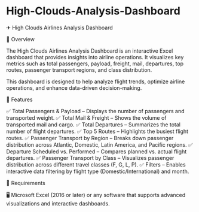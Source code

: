 # High-Clouds-Analysis-Dashboard

✈ High Clouds Airlines Analysis Dashboard


📌 Overview

The High Clouds Airlines Analysis Dashboard is an interactive Excel dashboard that provides insights into airline operations. It visualizes key metrics such as total passengers, payload, freight, mail, departures, top routes, passenger transport regions, and class distribution.

This dashboard is designed to help analyze flight trends, optimize airline operations, and enhance data-driven decision-making.


🚀 Features

✅ Total Passengers & Payload – Displays the number of passengers and transported weight.
✅ Total Mail & Freight – Shows the volume of transported mail and cargo.
✅ Total Departures – Summarizes the total number of flight departures.
✅ Top 5 Routes – Highlights the busiest flight routes.
✅ Passenger Transport by Region – Breaks down passenger distribution across Atlantic, Domestic, Latin America, and Pacific regions.
✅ Departure Scheduled vs. Performed – Compares planned vs. actual flight departures.
✅ Passenger Transport by Class – Visualizes passenger distribution across different travel classes (F, G, L, P).
✅ Filters – Enables interactive data filtering by flight type (Domestic/International) and month.


🔧 Requirements

🖥 Microsoft Excel (2016 or later) or any software that supports advanced visualizations and interactive dashboards.






